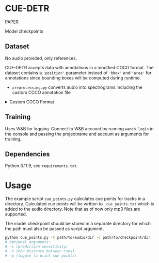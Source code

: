 # CUE-DETR

PAPER


Model checkpoints



## Dataset

No audio provided, only references.

CUE-DETR accepts data with annotations in a modified COCO format. The dataset contains a `'position'` parameter instead of `'bbox'` and `'area'` for annotations since bounding boxes will be computed during runtime. 

* `preprocessing.py` converts audio into spectrograms including the custom COCO annotation file

<details>
<summary> Custom COCO Format </summary>

```python
data = {
    'images' : [{
        'id': img_id,
        'width': int,
        'height': int,
        'file_name' : filename,
    }]
    'annotations': [{
        'id': annotation_id,
        'image_id': img_id,
        'category_id': 0,
        'position': int # cue position instead of bounding box
    }],
    'categories': [{
        'id': 0,
        'name': 'cue',
        'supercategory' : 'cue'
    }]
}
```
</details>


## Training

Uses W&B for logging. Connect to W&B account by running `wandb login` in the console and passing the projectname and account as arguments for training.


## Dependencies

Python 3.11.9, see `requirements.txt`.


# Usage

The example script `cue_points.py` calculates cue points for tracks in a directory. Calculated cue points will be written to `_cue_points.txt` which is added to the audio directory. Note that as of now only mp3 files are supported.

The model checkpoint should be stored in a separate directory for which the path must also be passed as script argument.

```bash
python cue_points.py -t path/to/audio/dir -c path/to/checkpoint/dir
# Optional arguments:
# -s (prediction sensitivity)
# -r (min distance between cues)
# -p (toggle to print cue points)
```

